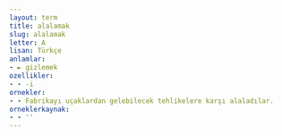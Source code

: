 ```yaml
---
layout: term
title: alalamak
slug: alalamak
letter: A
lisan: Türkçe
anlamlar:
- ► gizlemek
ozellikler:
- - -i
ornekler:
- - Fabrikayı uçaklardan gelebilecek tehlikelere karşı alaladılar.
orneklerkaynak:
- - ''
---
```

